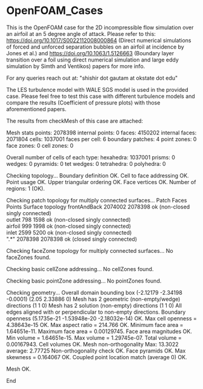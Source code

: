 # OpenFOAM_Cases

This is the OpenFOAM case for the 2D incompressible flow simulation over an airfoil at an 5 degree angle of attack. Please refer to this: https://doi.org/10.1017/S0022112008000864 (Direct numerical simulations of forced and unforced separation bubbles on an airfoil at incidence by Jones et al.) and https://doi.org/10.1063/1.5126663 (Boundary layer transition over a foil using direct numerical simulation and large eddy simulation by Simth and Ventikos) papers for more info.

For any queries reach out at: "shishir dot gautam at okstate dot edu"

The LES turbulence model with WALE SGS model is used in the provided case. Please feel free to test this case with different turbulence models and compare the results (Coefficient of pressure plots) with those aforementioned papers.

The results from checkMesh of this case are attached:

Mesh stats 
    points:           2078398
    internal points:  0
    faces:            4150202
    internal faces:   2071804
    cells:            1037001
    faces per cell:   6
    boundary patches: 4
    point zones:      0
    face zones:       0
    cell zones:       0

Overall number of cells of each type:
    hexahedra:     1037001
    prisms:        0
    wedges:        0
    pyramids:      0
    tet wedges:    0
    tetrahedra:    0
    polyhedra:     0

Checking topology...
    Boundary definition OK.
    Cell to face addressing OK.
    Point usage OK.
    Upper triangular ordering OK.
    Face vertices OK.
    Number of regions: 1 (OK).

Checking patch topology for multiply connected surfaces...
    Patch               Faces    Points     Surface topology
    frontAndBack        2074002  2078398  ok (non-closed singly connected)  
    outlet              798      1598     ok (non-closed singly connected)  
    airfoil             999      1998     ok (non-closed singly connected)  
    inlet               2599     5200     ok (non-closed singly connected)  
    ".*"                2078398  2078398  ok (closed singly connected)      


Checking faceZone topology for multiply connected surfaces...
    No faceZones found.

Checking basic cellZone addressing...
    No cellZones found.

Checking basic pointZone addressing...
    No pointZones found.

Checking geometry...
    Overall domain bounding box (-2.12179 -2.34198 -0.0001) (2.05 2.33886 0)
    Mesh has 2 geometric (non-empty/wedge) directions (1 1 0)
    Mesh has 2 solution (non-empty) directions (1 1 0)
    All edges aligned with or perpendicular to non-empty directions.
    Boundary openness (5.1735e-21 -1.53948e-20 -2.18032e-14) OK.
    Max cell openness = 4.38643e-15 OK.
    Max aspect ratio = 214.766 OK.
    Minimum face area = 1.64651e-11. Maximum face area = 0.00129745.  Face area magnitudes OK.
    Min volume = 1.64651e-15. Max volume = 1.29745e-07.  Total volume = 0.00167943.  Cell volumes OK.
    Mesh non-orthogonality Max: 13.3022 average: 2.77725
    Non-orthogonality check OK.
    Face pyramids OK.
    Max skewness = 0.164067 OK.
    Coupled point location match (average 0) OK.

Mesh OK.

End
